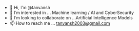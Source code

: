 - 👋 Hi, I’m @tanvansh
- 👀 I’m interested in ...  Machine learning / AI and CyberSecurity
- 💞️ I’m looking to collaborate on ...Artificial Intelligence Models
- 📫 How to reach me ... tanvansh2003@gmail.com

<!---
tanvansh/tanvansh is a ✨ special ✨ repository because its `README.md` (this file) appears on your GitHub profile.
You can click the Preview link to take a look at your changes.
--->
